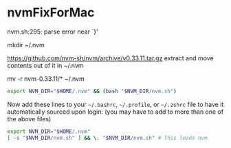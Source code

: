 # nvmFixForMac
nvm.sh:295: parse error near `}'


mkdir ~/.nvm

https://github.com/nvm-sh/nvm/archive/v0.33.11.tar.gz
extract and move contents out of it in ~/.nvm

mv  -r nvm-0.33.11/* ~/.nvm

```sh
export NVM_DIR="$HOME/.nvm" && (bash "$NVM_DIR/nvm.sh")
```

Now add these lines to your `~/.bashrc`, `~/.profile`, or `~/.zshrc` file to have it automatically sourced upon login:
(you may have to add to more than one of the above files)

```sh
export NVM_DIR="$HOME/.nvm"
[ -s "$NVM_DIR/nvm.sh" ] && \. "$NVM_DIR/nvm.sh" # This loads nvm
```

